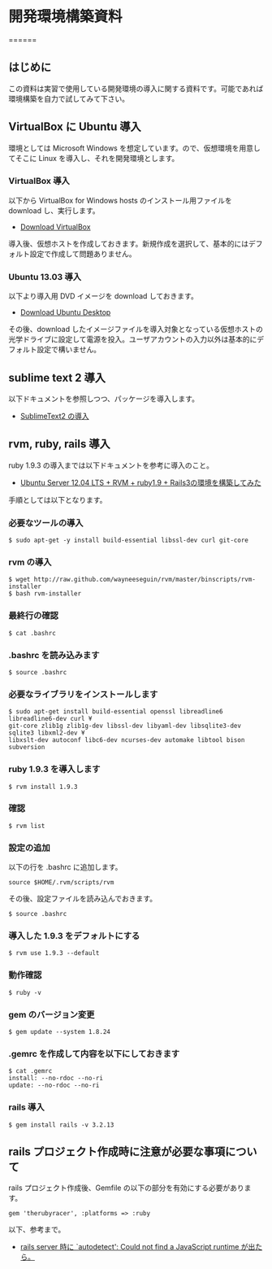 # 開発環境構築資料
======

## はじめに

この資料は実習で使用している開発環境の導入に関する資料です。可能であれば環境構築を自力で試してみて下さい。

## VirtualBox に Ubuntu 導入

環境としては Microsoft Windows を想定しています。ので、仮想環境を用意してそこに Linux を導入し、それを開発環境とします。

### VirtualBox 導入

以下から VirtualBox for Windows hosts のインストール用ファイルを download し、実行します。
- [Download VirtualBox](https://www.virtualbox.org/wiki/Downloads)

導入後、仮想ホストを作成しておきます。新規作成を選択して、基本的にはデフォルト設定で作成して問題ありません。

### Ubuntu 13.03 導入

以下より導入用 DVD イメージを download しておきます。
- [Download Ubuntu Desktop](http://www.ubuntu.com/download/desktop)

その後、download したイメージファイルを導入対象となっている仮想ホストの光学ドライブに設定して電源を投入。ユーザアカウントの入力以外は基本的にデフォルト設定で構いません。

## sublime text 2 導入

以下ドキュメントを参照しつつ、パッケージを導入します。
- [SublimeText2 の導入](http://blog.lindwurm.biz/2013/04/how-to-install-sublime.html)

## rvm, ruby, rails 導入

ruby 1.9.3 の導入までは以下ドキュメントを参考に導入のこと。
- [Ubuntu Server 12.04 LTS + RVM + ruby1.9 + Rails3の環境を構築してみた](http://blog.opensquare.jp/?p=1667)

手順としては以下となります。

### 必要なツールの導入

    $ sudo apt-get -y install build-essential libssl-dev curl git-core

### rvm の導入

    $ wget http://raw.github.com/wayneeseguin/rvm/master/binscripts/rvm-installer
    $ bash rvm-installer

### 最終行の確認

    $ cat .bashrc

### .bashrc を読み込みます

    $ source .bashrc

### 必要なライブラリをインストールします

    $ sudo apt-get install build-essential openssl libreadline6 libreadline6-dev curl ¥
    git-core zlib1g zlib1g-dev libssl-dev libyaml-dev libsqlite3-dev sqlite3 libxml2-dev ¥
    libxslt-dev autoconf libc6-dev ncurses-dev automake libtool bison subversion

### ruby 1.9.3 を導入します

    $ rvm install 1.9.3

### 確認

    $ rvm list

### 設定の追加

以下の行を .bashrc に追加します。

    source $HOME/.rvm/scripts/rvm

その後、設定ファイルを読み込んでおきます。

    $ source .bashrc

### 導入した 1.9.3 をデフォルトにする

    $ rvm use 1.9.3 --default

### 動作確認

    $ ruby -v

### gem のバージョン変更

    $ gem update --system 1.8.24

### .gemrc を作成して内容を以下にしておきます

    $ cat .gemrc
    install: --no-rdoc --no-ri
    update: --no-rdoc --no-ri

### rails 導入

    $ gem install rails -v 3.2.13

## rails プロジェクト作成時に注意が必要な事項について

rails プロジェクト作成後、Gemfile の以下の部分を有効にする必要があります。

    gem 'therubyracer', :platforms => :ruby

以下、参考まで。
- [rails server 時に `autodetect': Could not find a JavaScript runtime が出たら。](http://kiyotakagoto.hatenablog.com/entry/2013/05/28/235727)
